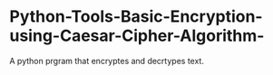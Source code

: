 # Python-Tools-Basic-Encryption-using-Caesar-Cipher-Algorithm-
A python prgram that encryptes and decrtypes text.
